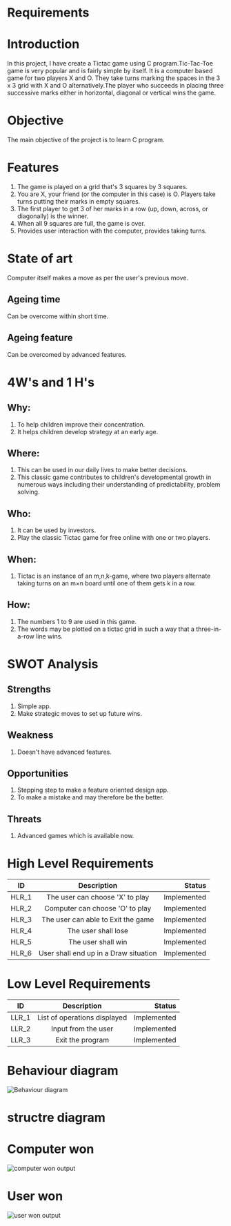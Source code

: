 # Requirements

# Introduction
In this project, I have create a Tictac game using C program.Tic-Tac-Toe game is very popular and is fairly simple by itself. It is a computer based game for two players X and O. They take turns marking the spaces in the 3 x 3 grid with X and O alternatively.The player who succeeds in placing three successive marks either in horizontal, diagonal or vertical wins the game.

# Objective
The main objective of the project is to learn C program.

# Features
1. The game is played on a grid that's 3 squares by 3 squares.
2. You are X, your friend (or the computer in this case) is O. Players take turns putting their marks in empty squares.
3. The first player to get 3 of her marks in a row (up, down, across, or diagonally) is the winner.
4. When all 9 squares are full, the game is over.
5. Provides user interaction with the computer, provides taking turns.

# State of art 
   Computer itself makes a move as per the user's previous move.

## Ageing time
   Can be overcome within short time.
   
##  Ageing feature
   Can be overcomed by advanced features.

# 4W's and 1 H's
## Why:
1. To help children improve their concentration.
2. It helps children develop strategy at an early age.

## Where:
1. This can be used in our daily lives to make better decisions.
2. This classic game contributes to children's developmental growth in numerous ways including their understanding of predictability, problem solving.

## Who:
1. It can be used by investors.
2. Play the classic Tictac game for free online with one or two players.

## When:
1. Tictac is an instance of an m,n,k-game, where two players alternate taking turns on an m×n board until one of them gets k in a row.

## How:
1. The numbers 1 to 9 are used in this game.
2. The words may be plotted on a tictac grid in such a way that a three-in-a-row line wins.

# SWOT Analysis

## Strengths
1. Simple app.
2. Make strategic moves to set up future wins.

## Weakness
1. Doesn't have advanced features.

## Opportunities
1. Stepping step to make a feature oriented design app.
2. To make a mistake and may therefore be the better.

## Threats
1. Advanced games which is available now.

# High Level Requirements
| ID   |      Description     |  Status |
|----------|:-------------:|------:|
| HLR_1 |    The user can choose 'X' to play  | Implemented  |
| HLR_2 |    Computer can choose 'O' to play  | Implemented  |
| HLR_3 |    The user can able to Exit the game | Implemented  |
| HLR_4 |    The user shall lose | Implemented  |
| HLR_5 |    The user shall win | Implemented  |
| HLR_6 |   User shall end up in a Draw situation | Implemented  |



# Low Level Requirements
| ID   |      Description     |  Status |
|----------|:-------------:|------:|
| LLR_1 |  List of operations displayed | Implemented  |
| LLR_2 |  Input from the user  | Implemented  |
| LLR_3 |  Exit the program  | Implemented  |

# Behaviour diagram
![Behaviour diagram](https://user-images.githubusercontent.com/94450629/143004150-e4cd7ba5-2e68-4cc1-b012-489326b41b9f.png)

# structre diagram

# Computer won
![computer won output](https://user-images.githubusercontent.com/94450629/143378365-c5b9b855-5932-419e-a573-3e469378e170.png)

# User won
![user won output](https://user-images.githubusercontent.com/94450629/143378388-5fcc5c7c-cdc1-46d9-816c-46edeaa9da2e.png)
